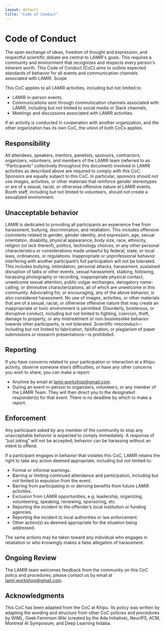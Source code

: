 ```yaml
---
layout: default
title: "Code of Conduct"
---
```


# Code of Conduct

The open exchange of ideas, freedom of thought and expression, and respectful scientific debate are central to LAMIR's goals. This requires a community and environment that recognizes and respects every person's inherent worth. This Code of Conduct (CoC) aims to outline expected standards of behavior for all events and communication channels associated with LAMIR.
Scope

This CoC applies to all LAMIR activities, including but not limited to:

* LAMIR in-person events,
* Communications sent through communication channels associated with LAMIR, including but not limited to social media or Slack channels,
* Meetings and discussions associated with LAMIR activities.

If an activity is conducted in cooperation with another organization, and the other organization has its own CoC, the union of both CoCs applies.

## Responsibility

All attendees, speakers, mentors, panelists, sponsors, contractors, organizers, volunteers, and members of the LAMIR team (referred to as “Participants” collectively throughout this document) involved in LAMIR activities as described above are required to comply with this CoC. Sponsors are equally subject to this CoC. In particular, sponsors should not use images, activities, or other materials that reinforce gender stereotypes or are of a sexual, racial, or otherwise offensive nature at LAMIR events. Booth staff, including but not limited to volunteers, should not create a sexualized environment.

## Unacceptable behavior

LAMIR is dedicated to providing all participants an experience free from harassment, bullying, discrimination, and retaliation. This includes offensive comments related to gender, gender identity, and expression, age, sexual orientation, disability, physical appearance, body size, race, ethnicity, religion (or lack thereof), politics, technology choices, or any other personal characteristics or considerations made unlawful by federal, state, or local laws, ordinances, or regulations. Inappropriate or unprofessional behavior interfering with another participant’s full participation will not be tolerated. This includes bullying, intimidation, personal attacks, harassment, sustained disruption of talks or other events, sexual harassment, stalking, following, harassing photography or recording, inappropriate physical contact, unwelcome sexual attention, public vulgar exchanges, derogatory name-calling, or diminutive characterizations, all of which are unwelcome in this community. Advocating for, or encouraging, any of the above behavior, is also considered harassment. No use of images, activities, or other materials that are of a sexual, racial, or otherwise offensive nature that may create an inappropriate or toxic environment is permitted. Disorderly, boisterous, or disruptive conduct, including but not limited to fighting, coercion, theft, damage to property, or any mistreatment or non-businesslike behavior towards other participants, is not tolerated. Scientific misconduct—including but not limited to fabrication, falsification, or plagiarism of paper submissions or research presentations—is prohibited.

## Reporting

If you have concerns related to your participation or interaction at a Khipu activity, observe someone else’s difficulties, or have any other concerns you wish to share, you can make a report:

* Anytime by email at <a href="mailto:lamir.workshop@gmail.com">lamir.workshop@gmail.com</a>.
* During an event in-person to organizers, volunteers, or any member of the LAMIR Team. They will then direct you to the designated responder(s) for that event. There is no deadline by which to make a report.

## Enforcement

Any participant asked by any member of the community to stop any unacceptable behavior is expected to comply immediately. A response of “just joking” will not be accepted; behavior can be harassing without an intent to offend.

If a participant engages in behavior that violates this CoC, LAMIR retains the right to take any action deemed appropriate, including but not limited to:

* Formal or informal warnings.
* Barring or limiting continued attendance and participation, including but not limited to expulsion from the event.
* Barring from participating in or deriving benefits from future LAMIR activities.
* Exclusion from LAMIR opportunities, e.g. leadership, organizing, volunteering, speaking, reviewing, sponsoring, etc.
* Reporting the incident to the offender’s local institution or funding agencies.
* Reporting the incident to local authorities or law enforcement.
* Other action(s) as deemed appropriate for the situation being addressed.

The same actions may be taken toward any individual who engages in retaliation or who knowingly makes a false allegation of harassment.

## Ongoing Review

The LAMIR team welcomes feedback from the community on this CoC policy and procedures; please contact us by email at
<a href="mailto:lamir.workshop@gmail.com">lamir.workshop@gmail.com</a>.

## Acknowledgments

This CoC has been adapted from the CoC at Khipu. Its policy was written by adapting the wording and structure from other CoC policies and procedures by WiML, Geek Feminism Wiki (created by the Ada Initiative), NeurIPS, ACM, Montreal AI Symposium, and Deep Learning Indaba.

<br>
